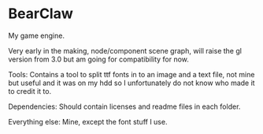 BearClaw
========

My game engine.

Very early in the making, node/component scene graph, will raise the gl version from 3.0 but am going for compatibility for now.

Tools: Contains a tool to split ttf fonts in to an image and a text file, not mine but useful and it was on my hdd so I unfortunately do not know who made it to credit it to.

Dependencies: Should contain licenses and readme files in each folder.

Everything else: Mine, except the font stuff I use.